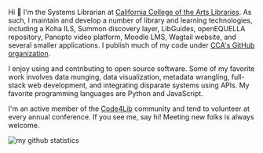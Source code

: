 Hi :wave: I'm the Systems Librarian at [California College of the Arts Libraries](https://libraries.cca.edu). As such, I maintain and develop a number of library and learning technologies, including a Koha ILS, Summon discovery layer, LibGuides, openEQUELLA repository, Panopto video platform, Moodle LMS, Wagtail website, and several smaller applications. I publish much of my code under [CCA's GitHub organization](https://github.com/cca).

I enjoy using and contributing to open source software. Some of my favorite work involves data munging, data visualization, metadata wrangling, full-stack web development, and integrating disparate systems using APIs. My favorite programming languages are Python and JavaScript.

I'm an active member of the [Code4Lib](https://github.com/code4lib) community and tend to volunteer at every annual conference. If you see me, say hi! Meeting new folks is always welcome.
  
![my github statistics](https://github-readme-stats.vercel.app/api?username=phette23&theme=vue-dark&show_icons=true&count_private=true)
